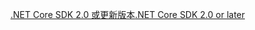 [<span data-ttu-id="7b167-101">.NET Core SDK 2.0 或更新版本</span><span class="sxs-lookup"><span data-stu-id="7b167-101">.NET Core SDK 2.0 or later</span></span>](https://www.microsoft.com/net/download)
